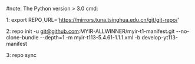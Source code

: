 #note: The Python version > 3.0 cmd:

1: export REPO_URL='https://mirrors.tuna.tsinghua.edu.cn/git/git-repo/'

2: repo init -u git@github.com:MYIR-ALLWINNER/myir-t1-manifest.git --no-clone-bundle --depth=1 -m myir-t113-5.4.61-1.1.1.xml -b develop-yt113-manifest

3: repo sync
